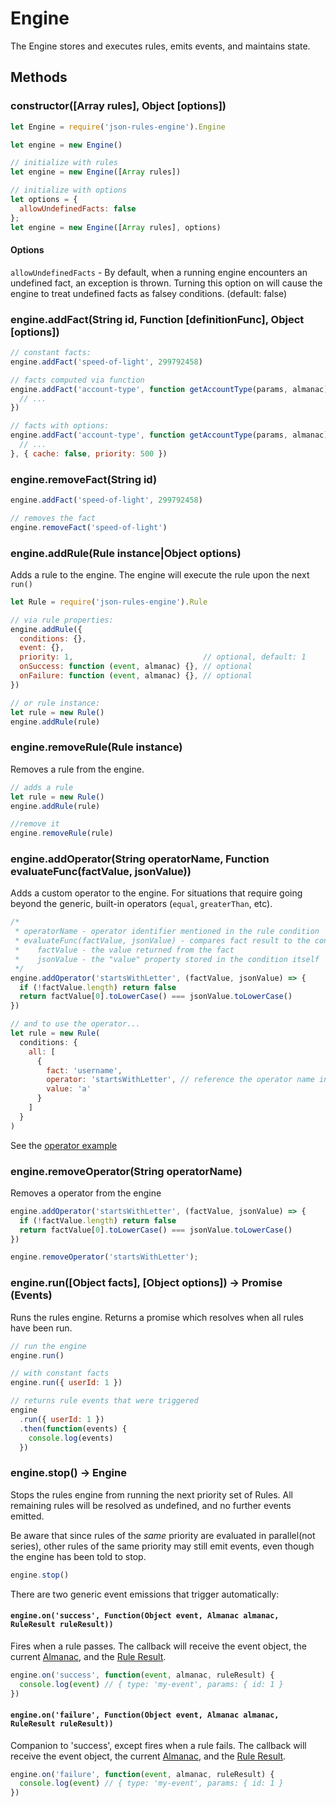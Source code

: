 # Engine

The Engine stores and executes rules, emits events, and maintains state.

## Methods

### constructor([Array rules], Object [options])

```js
let Engine = require('json-rules-engine').Engine

let engine = new Engine()

// initialize with rules
let engine = new Engine([Array rules])

// initialize with options
let options = {
  allowUndefinedFacts: false
};
let engine = new Engine([Array rules], options)
```

#### Options

`allowUndefinedFacts` - By default, when a running engine encounters an undefined fact,
an exception is thrown.  Turning this option on will cause the engine to treat
undefined facts as falsey conditions.  (default: false)

### engine.addFact(String id, Function [definitionFunc], Object [options])

```js
// constant facts:
engine.addFact('speed-of-light', 299792458)

// facts computed via function
engine.addFact('account-type', function getAccountType(params, almanac) {
  // ...
})

// facts with options:
engine.addFact('account-type', function getAccountType(params, almanac) {
  // ...
}, { cache: false, priority: 500 })
```

### engine.removeFact(String id)

```js
engine.addFact('speed-of-light', 299792458)

// removes the fact
engine.removeFact('speed-of-light')
```

### engine.addRule(Rule instance|Object options)

Adds a rule to the engine.  The engine will execute the rule upon the next ```run()```

```js
let Rule = require('json-rules-engine').Rule

// via rule properties:
engine.addRule({
  conditions: {},
  event: {},
  priority: 1,                             // optional, default: 1
  onSuccess: function (event, almanac) {}, // optional
  onFailure: function (event, almanac) {}, // optional
})

// or rule instance:
let rule = new Rule()
engine.addRule(rule)
```

 ### engine.removeRule(Rule instance)

 Removes a rule from the engine.

```javascript
// adds a rule
let rule = new Rule()
engine.addRule(rule)

//remove it
engine.removeRule(rule)
```




### engine.addOperator(String operatorName, Function evaluateFunc(factValue, jsonValue))

Adds a custom operator to the engine.  For situations that require going beyond the generic, built-in operators (`equal`, `greaterThan`, etc).

```js
/*
 * operatorName - operator identifier mentioned in the rule condition
 * evaluateFunc(factValue, jsonValue) - compares fact result to the condition 'value', returning boolean
 *    factValue - the value returned from the fact
 *    jsonValue - the "value" property stored in the condition itself
 */
engine.addOperator('startsWithLetter', (factValue, jsonValue) => {
  if (!factValue.length) return false
  return factValue[0].toLowerCase() === jsonValue.toLowerCase()
})

// and to use the operator...
let rule = new Rule(
  conditions: {
    all: [
      {
        fact: 'username',
        operator: 'startsWithLetter', // reference the operator name in the rule
        value: 'a'
      }
    ]
  }
)
```

See the [operator example](../examples/06-custom-operators.js)



### engine.removeOperator(String operatorName)

Removes a operator from the engine

```javascript
engine.addOperator('startsWithLetter', (factValue, jsonValue) => {
  if (!factValue.length) return false
  return factValue[0].toLowerCase() === jsonValue.toLowerCase()
})

engine.removeOperator('startsWithLetter');
```



### engine.run([Object facts], [Object options]) -> Promise (Events)

Runs the rules engine.  Returns a promise which resolves when all rules have been run.

```js
// run the engine
engine.run()

// with constant facts
engine.run({ userId: 1 })

// returns rule events that were triggered
engine
  .run({ userId: 1 })
  .then(function(events) {
    console.log(events)
  })
```

### engine.stop() -> Engine

Stops the rules engine from running the next priority set of Rules.  All remaining rules will be resolved as undefined,
and no further events emitted.

Be aware that since rules of the *same* priority are evaluated in parallel(not series), other rules of
the same priority may still emit events, even though the engine has been told to stop.

```js
engine.stop()
```

There are two generic event emissions that trigger automatically:

#### ```engine.on('success', Function(Object event, Almanac almanac, RuleResult ruleResult))```

Fires when a rule passes. The callback will receive the event object, the current [Almanac](./almanac.md), and the [Rule Result](./rules.md#rule-results).

```js
engine.on('success', function(event, almanac, ruleResult) {
  console.log(event) // { type: 'my-event', params: { id: 1 }
})
```

#### ```engine.on('failure', Function(Object event, Almanac almanac, RuleResult ruleResult))```

Companion to 'success', except fires when a rule fails.  The callback will receive the event object, the current [Almanac](./almanac.md), and the [Rule Result](./rules.md#rule-results).

```js
engine.on('failure', function(event, almanac, ruleResult) {
  console.log(event) // { type: 'my-event', params: { id: 1 }
})
```
